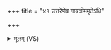 +++
title = "४१ उत्तरेणेव गायत्रीममृतेऽधि"

+++
<details><summary>मूलम् (VS)</summary>

उत्त॑रेणेव गाय॒त्रीम॒मृतेऽधि॒ वि च॑क्रमे। साम्ना॒ ये साम॑ संवि॒दुर॒जस्तद्द॑दृशे॒ क्व᳡ ॥
</details>